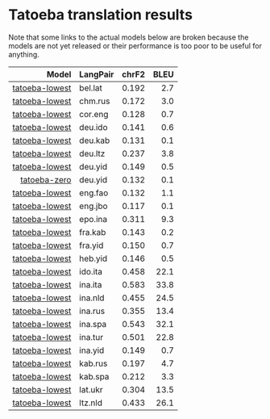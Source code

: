 # Tatoeba translation results

Note that some links to the actual models below are broken
because the models are not yet released or their performance is too poor
to be useful for anything.

| Model            | LangPair   | chrF2      | BLEU     |
|-----------------:|------------|-----------:|---------:|
| [tatoeba-lowest](models/tatoeba-lowest) | bel.lat | 0.192 | 2.7 |
| [tatoeba-lowest](models/tatoeba-lowest) | chm.rus | 0.172 | 3.0 |
| [tatoeba-lowest](models/tatoeba-lowest) | cor.eng | 0.128 | 0.7 |
| [tatoeba-lowest](models/tatoeba-lowest) | deu.ido | 0.141 | 0.6 |
| [tatoeba-lowest](models/tatoeba-lowest) | deu.kab | 0.131 | 0.1 |
| [tatoeba-lowest](models/tatoeba-lowest) | deu.ltz | 0.237 | 3.8 |
| [tatoeba-lowest](models/tatoeba-lowest) | deu.yid | 0.149 | 0.5 |
| [tatoeba-zero](models/tatoeba-zero) | deu.yid | 0.132 | 0.1 |
| [tatoeba-lowest](models/tatoeba-lowest) | eng.fao | 0.132 | 1.1 |
| [tatoeba-lowest](models/tatoeba-lowest) | eng.jbo | 0.117 | 0.1 |
| [tatoeba-lowest](models/tatoeba-lowest) | epo.ina | 0.311 | 9.3 |
| [tatoeba-lowest](models/tatoeba-lowest) | fra.kab | 0.143 | 0.2 |
| [tatoeba-lowest](models/tatoeba-lowest) | fra.yid | 0.150 | 0.7 |
| [tatoeba-lowest](models/tatoeba-lowest) | heb.yid | 0.146 | 0.5 |
| [tatoeba-lowest](models/tatoeba-lowest) | ido.ita | 0.458 | 22.1 |
| [tatoeba-lowest](models/tatoeba-lowest) | ina.ita | 0.583 | 33.8 |
| [tatoeba-lowest](models/tatoeba-lowest) | ina.nld | 0.455 | 24.5 |
| [tatoeba-lowest](models/tatoeba-lowest) | ina.rus | 0.355 | 13.4 |
| [tatoeba-lowest](models/tatoeba-lowest) | ina.spa | 0.543 | 32.1 |
| [tatoeba-lowest](models/tatoeba-lowest) | ina.tur | 0.501 | 22.8 |
| [tatoeba-lowest](models/tatoeba-lowest) | ina.yid | 0.149 | 0.7 |
| [tatoeba-lowest](models/tatoeba-lowest) | kab.rus | 0.197 | 4.7 |
| [tatoeba-lowest](models/tatoeba-lowest) | kab.spa | 0.212 | 3.3 |
| [tatoeba-lowest](models/tatoeba-lowest) | lat.ukr | 0.304 | 13.5 |
| [tatoeba-lowest](models/tatoeba-lowest) | ltz.nld | 0.433 | 26.1 |
